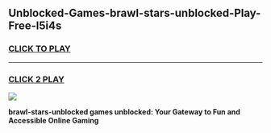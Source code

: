 
## Unblocked-Games-brawl-stars-unblocked-Play-Free-l5i4s
<h3>
<a href="https://premium76.site?title=brawl-stars-unblocked&ref=18A1">CLICK TO PLAY</a></h3>
<hr>

<h3>
<a href="https://premium76.site?title=brawl-stars-unblocked&ref=18A1">CLICK 2 PLAY</a>
  
</h3>

<a href="https://premium76.site?title=brawl-stars-unblocked&ref=18A1"><img src="https://clearcache.store/games.png"></a>


**brawl-stars-unblocked games unblocked: Your Gateway to Fun and Accessible Online Gaming**
